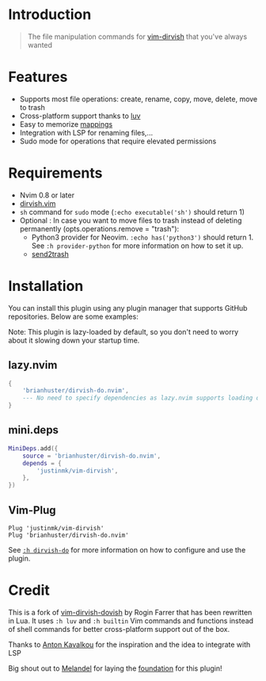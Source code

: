 # Introduction

> The file manipulation commands for [vim-dirvish](https://github.com/justinmk/vim-dirvish) that you've always wanted

# Features
- Supports most file operations: create, rename, copy, move, delete, move to trash
- Cross-platform support thanks to [luv](https://github.com/luvit/luv)
- Easy to memorize [mappings](#keymaps) 
- Integration with LSP for renaming files,...
- Sudo mode for operations that require elevated permissions

# Requirements

- Nvim 0.8 or later
- [dirvish.vim](https://github.com/justinmk/vim-dirvish)
- `sh` command for `sudo` mode (`:echo executable('sh')` should return 1)
- Optional : In case you want to move files to trash instead of deleting permanently (opts.operations.remove = "trash"):
    - Python3 provider for Neovim. `:echo has('python3')` should return 1. See `:h provider-python` for more information on how to set it up.
    - [send2trash](https://pypi.org/project/Send2Trash/)

# Installation

You can install this plugin using any plugin manager that supports GitHub repositories. Below are some examples:

Note: This plugin is lazy-loaded by default, so you don't need to worry about it slowing down your startup time.

## lazy.nvim 

```lua
{
    'brianhuster/dirvish-do.nvim',
    --- No need to specify dependencies as lazy.nvim supports loading dependencies information from pkg.json
}
```

## mini.deps
```lua
MiniDeps.add({
    source = 'brianhuster/dirvish-do.nvim',
    depends = {
        'justinmk/vim-dirvish',
    },
})
```

## Vim-Plug

```vim
Plug 'justinmk/vim-dirvish'
Plug 'brianhuster/dirvish-do.nvim'
```

See [`:h dirvish-do`](doc/dirvish-do.txt) for more information on how to configure and use the plugin.

# Credit

This is a fork of [vim-dirvish-dovish](https://github.com/roginfarrer/vim-dirvish-dovish) by Rogin Farrer that has been rewritten in Lua. It uses `:h luv` and `:h builtin` Vim commands and functions instead of shell commands for better cross-platform support out of the box.

Thanks to [Anton Kavalkou](https://github.com/antosha417/nvim-lsp-file-operations) for the inspiration and the idea to integrate with LSP

Big shout out to [Melandel](https://github.com/Melandel) for laying the [foundation](https://github.com/Melandel/desktop/blob/c323969e4bd48dda6dbceada3a7afe8bacdda0f5/setup/my_vimrc.vim#L976-L1147) for this plugin!
